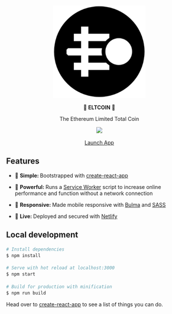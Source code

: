 <div align="center">
  <p>
  <img src="public/favicon.png" width="250" />
  </p>

  <p>
    🚀 <strong>ELTCOIN</strong>  🚀
  </p>
  <p>
    The Ethereum Limited Total Coin
  </p>
  <p>
    <a href="https://travis-ci.org/ELTCOIN/website">
      <img src="https://travis-ci.org/ELTCOIN/website.svg?branch=master" />
    </a>
  </p>
  <p>
    <a href="https://www.eltcoin.tech">
      Launch App
    </a>
  </p>
</div>

## Features
* 🔩 <strong>Simple: </strong>Bootstrapped with [create-react-app](https://github.com/facebookincubator/create-react-app)

* 💪 <strong>Powerful: </strong> Runs a [Service Worker](https://github.com/w3c/ServiceWorker) script to increase online performance and function without a network connection

* 📱 <strong>Responsive: </strong> Made mobile responsive with [Bulma](http://bulma.io) and [SASS](http://sass-lang.com/)

* 🎉 <strong>Live: </strong> Deployed and secured with [Netlify](https://www.eltcoin.tech/)

## Local development
``` bash
# Install dependencies
$ npm install

# Serve with hot reload at localhost:3000
$ npm start

# Build for production with minification
$ npm run build
```

<p>
  Head over to <a href="https://github.com/facebookincubator/create-react-app">create-react-app</a> to see a list of things you can do.
</p>
